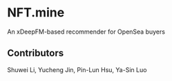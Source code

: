# NFT.mine

An xDeepFM-based recommender for OpenSea buyers 

## Contributors

Shuwei Li, Yucheng Jin, Pin-Lun Hsu, Ya-Sin Luo
